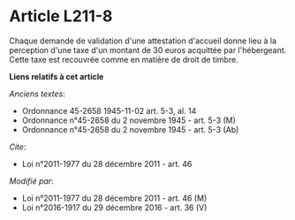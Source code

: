 # Article L211-8

Chaque demande de validation d'une attestation d'accueil donne lieu à la perception d'une taxe d'un montant de 30 euros
acquittée par l'hébergeant. Cette taxe est recouvrée comme en matière de droit de timbre.

**Liens relatifs à cet article**

_Anciens textes_:

  - Ordonnance 45-2658 1945-11-02 art. 5-3, al. 14
  - Ordonnance n°45-2658 du 2 novembre 1945 - art. 5-3 (M)
  - Ordonnance n°45-2658 du 2 novembre 1945 - art. 5-3 (Ab)

_Cite_:

  - Loi n°2011-1977 du 28 décembre 2011 - art. 46

_Modifié par_:

  - Loi n°2011-1977 du 28 décembre 2011 - art. 46 (M)
  - Loi n°2016-1917 du 29 décembre 2016 - art. 36 (V)
